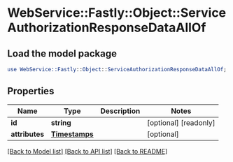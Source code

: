 # WebService::Fastly::Object::ServiceAuthorizationResponseDataAllOf

## Load the model package
```perl
use WebService::Fastly::Object::ServiceAuthorizationResponseDataAllOf;
```

## Properties
Name | Type | Description | Notes
------------ | ------------- | ------------- | -------------
**id** | **string** |  | [optional] [readonly] 
**attributes** | [**Timestamps**](Timestamps.md) |  | [optional] 

[[Back to Model list]](../README.md#documentation-for-models) [[Back to API list]](../README.md#documentation-for-api-endpoints) [[Back to README]](../README.md)


